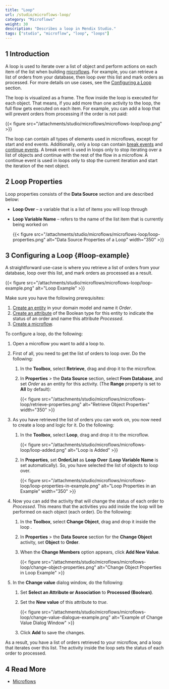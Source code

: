 ```yaml
---
title: "Loop"
url: /studio/microflows-loop/
category: "Microflows"
weight: 30
description: "Describes a loop in Mendix Studio."
tags: ["studio", "microflow", "loop", "loops"]
---
```


## 1 Introduction 

A loop is used to iterate over a list of object and perform actions on each item of the list when building [microflows](/studio/microflows/). For example, you can retrieve a list of orders from your database, then loop over this list and mark orders as processed. For more details on use cases, see the [Configuring a Loop](#loop-example) section.

The loop is visualized as a frame. The flow inside the loop is executed for each object. That means, if you add more than one activity to the loop, the full flow gets executed on each item. For example, you can add a loop that will prevent orders from processing if the order is not paid:

{{< figure src="/attachments/studio/microflows/microflows-loop/loop.png" >}}

The loop can contain all types of elements used in microflows, except for start and end events. Additionally, only a loop can contain [break events](/refguide/break-event/) and [continue events](/refguide/continue-event/). A break event is used in loops only to stop iterating over a list of objects and continue with the rest of the flow in a microflow. A continue event is used in loops only to stop the current iteration and start the iteration of the next object.

## 2 Loop Properties

Loop properties consists of the **Data Source** section and are described below:

* **Loop Over** – a variable that is a list of items you will loop through

*  **Loop Variable Name** – refers to the name of the list item that is currently being worked on

	{{< figure src="/attachments/studio/microflows/microflows-loop/loop-properties.png" alt="Data Source Properties of a Loop"   width="350"  >}}

## 3 Configuring a Loop {#loop-example}

A straightforward use-case is where you retrieve a list of orders from your database, loop over this list, and mark orders as processed as a result. 

{{< figure src="/attachments/studio/microflows/microflows-loop/loop-example.png" alt="Loop Example" >}}

Make sure you have the following prerequisites:

1. [Create an entity](/studio/domain-models/#adding-new-entities) in your domain model and name it *Order*.
2. [Create an attribute](/studio/domain-models/#adding-new-attributes) of the Boolean type for this entity to indicate the status of an order and name this attribute *Processed*.
3. [Create a microflow](/studio/microflows/#create).

To configure a loop, do the following:

1. Open a microflow you want to add a loop to.

2. First of all, you need to get the list of orders to loop over. Do the following: 

    1. In the **Toolbox**, select **Retrieve**, drag and drop it to the microflow. 

    2. In **Properties** > the **Data Source** section, select **From Database**, and set *Order* as an entity for this activity. (The **Range** property is set to **All** by default): 

        {{< figure src="/attachments/studio/microflows/microflows-loop/retrieve-properties.png" alt="Retrieve Object Properties"   width="350"  >}}

3. As you have retrieved the list of orders you can work on, you now need to create a loop and logic for it. Do the following: 

    1. In the **Toolbox**, select **Loop**, drag and drop it to the microflow. 

        {{< figure src="/attachments/studio/microflows/microflows-loop/loop-added.png" alt="Loop is Added" >}}

    2. In **Properties**, set **OrderList** as **Loop Over** (**Loop Variable Name** is set automatically). So, you have selected the list of objects to loop over. 

        {{< figure src="/attachments/studio/microflows/microflows-loop/loop-properties-in-example.png" alt="Loop Properties in an Example"   width="350"  >}}

4. Now you can add the activity that will change the status of each order to *Processed*. This means that the activities you add inside the loop will be performed on each object (each order). Do the following:

    1. In the **Toolbox**, select **Change Object**, drag and drop it inside the loop .

    2. In **Properties** > the **Data Source** section for the **Change Object** activity, set **Object** to **Order**.

    3. When the **Change Members** option appears, click **Add New Value**.

        {{< figure src="/attachments/studio/microflows/microflows-loop/change-object-properties.png" alt="Change Object Properties in Loop Example" >}}

5. In the **Change value** dialog window, do the following:

    1. Set **Select an Attribute or Association** to **Processed (Boolean)**.
    2. Set the **New value** of this attribute to *true*.
    
        {{< figure src="/attachments/studio/microflows/microflows-loop/change-value-dialogue-example.png" alt="Example of Change Value Dialog Window" >}}
    
    3. Click **Add** to save the changes. 

As a result, you have a list of orders retrieved to your microflow, and a loop that iterates over this list. The activity inside the loop sets the status of each order to processed. 

## 4 Read More

* [Microflows](/studio/microflows/)
